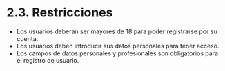 # 2.3. Restricciones

- Los usuarios deberan ser mayores de 18 para poder registrarse por su cuenta.
- Los usuarios deben introducir sus datos personales para tener acceso.
- Los campos de datos personales y profesionales son obligatorios para el registro de usuario.
